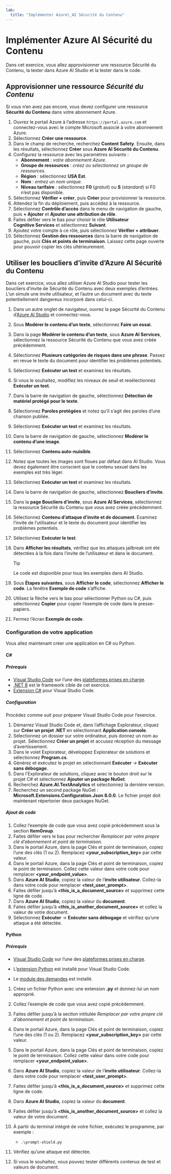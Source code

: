 ```yaml
---
lab:
  title: "Implémenter Azure\_AI Sécurité du Contenu"
---
```


# Implémenter Azure AI Sécurité du Contenu

Dans cet exercice, vous allez approvisionner une ressource Sécurité du Contenu, la tester dans Azure AI Studio et la tester dans le code.

## Approvisionner une ressource *Sécurité du Contenu*

Si vous n’en avez pas encore, vous devez configurer une ressource **Sécurité du Contenu** dans votre abonnement Azure.

1. Ouvrez le portail Azure à l’adresse `https://portal.azure.com` et connectez-vous avec le compte Microsoft associé à votre abonnement Azure.
1. Sélectionnez **Créer une ressource**.
1. Dans le champ de recherche, recherchez **Content Safety**. Ensuite, dans les résultats, sélectionnez **Créer** sous **Azure AI Sécurité du Contenu**.
1. Configurez la ressource avec les paramètres suivants :
    - **Abonnement** : *votre abonnement Azure*.
    - **Groupe de ressources** : *créez ou sélectionnez un groupe de ressources*.
    - **Région** : sélectionnez **USA Est**.
    - **Nom** : *entrez un nom unique.*
    - **Niveau tarifaire** : sélectionnez **F0** (*gratuit*) ou **S** (*standard*) si F0 n’est pas disponible.
1. Sélectionnez **Vérifier + créer**, puis **Créer** pour provisionner la ressource.
1. Attendez la fin du déploiement, puis accédez à la ressource.
1. Sélectionnez **Contrôle d’accès** dans le menu de navigation de gauche, puis **+ Ajouter** et **Ajouter une attribution de rôle**.
1. Faites défiler vers le bas pour choisir le rôle **Utilisateur Cognitive Services** et sélectionnez **Suivant**.
1. Ajoutez votre compte à ce rôle, puis sélectionnez **Vérifier + attribuer**.
1. Sélectionnez **Gestion des ressources** dans la barre de navigation de gauche, puis **Clés et points de terminaison**. Laissez cette page ouverte pour pouvoir copier les clés ultérieurement.

## Utiliser les boucliers d’invite d’Azure AI Sécurité du Contenu

Dans cet exercice, vous allez utiliser Azure AI Studio pour tester les boucliers d’invite de Sécurité du Contenu avec deux exemples d’entrées. L’un simule une invite utilisateur, et l’autre un document avec du texte potentiellement dangereux incorporé dans celui-ci.

1. Dans un autre onglet de navigateur, ouvrez la page Sécurité du Contenu d’[Azure AI Studio](https://ai.azure.com/explore/contentsafety) et connectez-vous.
1. Sous **Modérer le contenu d’un texte**, sélectionnez **Faire un essai**.
1. Dans la page **Modérer le contenu d’un texte**, sous **Azure AI Services**, sélectionnez la ressource Sécurité du Contenu que vous avez créée précédemment.
1. Sélectionnez **Plusieurs catégories de risques dans une phrase**. Passez en revue le texte du document pour identifier les problèmes potentiels.
1. Sélectionnez **Exécuter un test** et examinez les résultats.
1. Si vous le souhaitez, modifiez les niveaux de seuil et resélectionnez **Exécuter un test**.
1. Dans la barre de navigation de gauche, sélectionnez **Détection de matériel protégé pour le texte**.
1. Sélectionnez **Paroles protégées** et notez qu’il s’agit des paroles d’une chanson publiée.
1. Sélectionnez **Exécuter un test** et examinez les résultats.
1. Dans la barre de navigation de gauche, sélectionnez **Modérer le contenu d’une image**.
1. Sélectionnez **Contenu auto-nuisible**.
1. Notez que toutes les images sont floues par défaut dans AI Studio. Vous devez également être conscient que le contenu sexuel dans les exemples est très léger.
1. Sélectionnez **Exécuter un test** et examinez les résultats.
1. Dans la barre de navigation de gauche, sélectionnez **Boucliers d’invite**.
1. Dans la **page Boucliers d’invite**, sous **Azure AI Services**, sélectionnez la ressource Sécurité du Contenu que vous avez créée précédemment.
1. Sélectionnez **Contenu d’attaque d’invite et de document**. Examinez l’invite de l’utilisateur et le texte du document pour identifier les problèmes potentiels.
1. Sélectionnez **Exécuter le test**.
1. Dans **Afficher les résultats**, vérifiez que les attaques jailbreak ont été détectées à la fois dans l’invite de l’utilisateur et dans le document.

    > [!TIP]
    > Le code est disponible pour tous les exemples dans AI Studio.

1. Sous **Étapes suivantes**, sous **Afficher le code**, sélectionnez **Afficher le code**. La fenêtre **Exemple de code** s’affiche.
1. Utilisez la flèche vers le bas pour sélectionner Python ou C#, puis sélectionnez **Copier** pour copier l’exemple de code dans le presse-papiers.
1. Fermez l’écran **Exemple de code**.

### Configuration de votre application

Vous allez maintenant créer une application en C# ou Python.

#### C#

##### Prérequis

* [Visual Studio Code](https://code.visualstudio.com/) sur l’une des [plateformes prises en charge](https://code.visualstudio.com/docs/supporting/requirements#_platforms).
* [.NET 8](https://dotnet.microsoft.com/en-us/download/dotnet/8.0) est le framework cible de cet exercice.
* [Extension C#](https://marketplace.visualstudio.com/items?itemName=ms-dotnettools.csharp) pour Visual Studio Code.

##### Configuration

Procédez comme suit pour préparer Visual Studio Code pour l’exercice.

1. Démarrez Visual Studio Code et, dans l’affichage Explorateur, cliquez sur **Créer un projet .NET** en sélectionnant **Application console**.
1. Sélectionnez un dossier sur votre ordinateur, puis donnez un nom au projet. Sélectionnez **Créer un projet** et accusez réception du message d’avertissement.
1. Dans le volet Explorateur, développez Explorateur de solutions et sélectionnez **Program.cs**.
1. Générez et exécutez le projet en sélectionnant **Exécuter** -> **Exécuter sans débogage**. 
1. Dans l’Explorateur de solutions, cliquez avec le bouton droit sur le projet C# et sélectionnez **Ajouter un package NuGet**.
1. Recherchez **Azure.AI.TextAnalytics** et sélectionnez la dernière version.
1. Recherchez un second package NuGet : **Microsoft.Extensions.Configuration.Json 8.0.0**. Le fichier projet doit maintenant répertorier deux packages NuGet.

##### Ajout de code

1. Collez l’exemple de code que vous avez copié précédemment sous la section **ItemGroup**.
1. Faites défiler vers le bas pour rechercher *Remplacer par votre propre clé d’abonnement et point de terminaison*.
1. Dans le portail Azure, dans la page Clés et point de terminaison, copiez l’une des clés (1 ou 2). Remplacez **<your_subscription_key>** par cette valeur.
1. Dans le portail Azure, dans la page Clés et point de terminaison, copiez le point de terminaison. Collez cette valeur dans votre code pour remplacer **<your_endpoint_value>**.
1. Dans **Azure AI Studio**, copiez la valeur de l’**invite utilisateur**. Collez-la dans votre code pour remplacer **<test_user_prompt>**.
1. Faites défiler jusqu’à **<this_is_a_document_source>** et supprimez cette ligne de code.
1. Dans **Azure AI Studio**, copiez la valeur du **document**.
1. Faites défiler jusqu’à **<this_is_another_document_source>** et collez la valeur de votre document.
1. Sélectionnez **Exécuter** -> **Exécuter sans débogage** et vérifiez qu’une attaque a été détectée. 

#### Python

##### Prérequis

* [Visual Studio Code](https://code.visualstudio.com/) sur l’une des [plateformes prises en charge](https://code.visualstudio.com/docs/supporting/requirements#_platforms).

* L’[extension Python](https://marketplace.visualstudio.com/items?itemName=ms-python.python) est installé pour Visual Studio Code.

* Le [module des demandes](https://pypi.org/project/requests/) est installé.

1. Créez un fichier Python avec une extension **.py** et donnez-lui un nom approprié.
1. Collez l’exemple de code que vous avez copié précédemment.
1. Faites défiler jusqu’à la section intitulée *Remplacer par votre propre clé d’abonnement et point de terminaison*.
1. Dans le portail Azure, dans la page Clés et point de terminaison, copiez l’une des clés (1 ou 2). Remplacez **<your_subscription_key>** par cette valeur.
1. Dans le portail Azure, dans la page Clés et point de terminaison, copiez le point de terminaison. Collez cette valeur dans votre code pour remplacer **<your_endpoint_value>**.
1. Dans **Azure AI Studio**, copiez la valeur de l’**invite utilisateur**. Collez-la dans votre code pour remplacer **<test_user_prompt>**.
1. Faites défiler jusqu’à **<this_is_a_document_source>** et supprimez cette ligne de code.
1. Dans **Azure AI Studio**, copiez la valeur du **document**.
1. Faites défiler jusqu’à **<this_is_another_document_source>** et collez la valeur de votre document.
1. À partir du terminal intégré de votre fichier, exécutez le programme, par exemple :

    - `.\prompt-shield.py`

1. Vérifiez qu’une attaque est détectée.
1. Si vous le souhaitez, vous pouvez tester différents contenus de test et valeurs de document.
